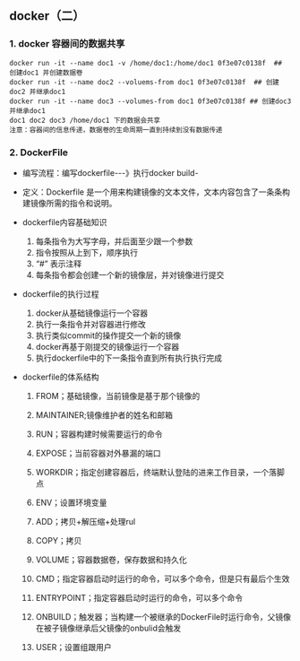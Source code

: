 ## docker（二）

### 1. docker 容器间的数据共享

```shell
docker run -it --name doc1 -v /home/doc1:/home/doc1 0f3e07c0138f  ## 创建doc1 并创建数据卷
docker run -it --name doc2 --voluems-from doc1 0f3e07c0138f  ## 创建doc2 并继承doc1
docker run -it --name doc3 --volumes-from doc1 0f3e07c0138f ## 创建doc3 并继承doc1
doc1 doc2 doc3 /home/doc1 下的数据会共享
注意：容器间的信息传递，数据卷的生命周期一直到持续到没有数据传递
```

### 2. DockerFile

- 编写流程：编写dockerfile---》执行docker  build-

- 定义：Dockerfile 是一个用来构建镜像的文本文件，文本内容包含了一条条构建镜像所需的指令和说明。

- dockerfile内容基础知识

  1. 每条指令为大写字母，并后面至少跟一个参数
  2. 指令按照从上到下，顺序执行
  3.  “#” 表示注释
  4. 每条指令都会创建一个新的镜像层，并对镜像进行提交

- dockerfile的执行过程

  1. docker从基础镜像运行一个容器
  2. 执行一条指令并对容器进行修改
  3. 执行类似commit的操作提交一个新的镜像
  4. docker再基于刚提交的镜像运行一个容器
  5. 执行dockerfile中的下一条指令直到所有执行执行完成

- dockerfile的体系结构

  1. FROM；基础镜像，当前镜像是基于那个镜像的

  2. MAINTAINER;镜像维护者的姓名和邮箱

  3. RUN；容器构建时候需要运行的命令

  4. EXPOSE；当前容器对外暴漏的端口

  5. WORKDIR；指定创建容器后，终端默认登陆的进来工作目录，一个落脚点

  6. ENV；设置环境变量

  7. ADD；拷贝+解压缩+处理rul

  8. COPY；拷贝

  9. VOLUME；容器数据卷，保存数据和持久化

  10. CMD；指定容器启动时运行的命令，可以多个命令，但是只有最后个生效

  11. ENTRYPOINT；指定容器启动时运行的命令，可以多个命令

  12. ONBUILD；触发器；当构建一个被继承的DockerFile时运行命令，父镜像在被子镜像继承后父镜像的onbulid会触发

  13. USER；设置组跟用户

      ​